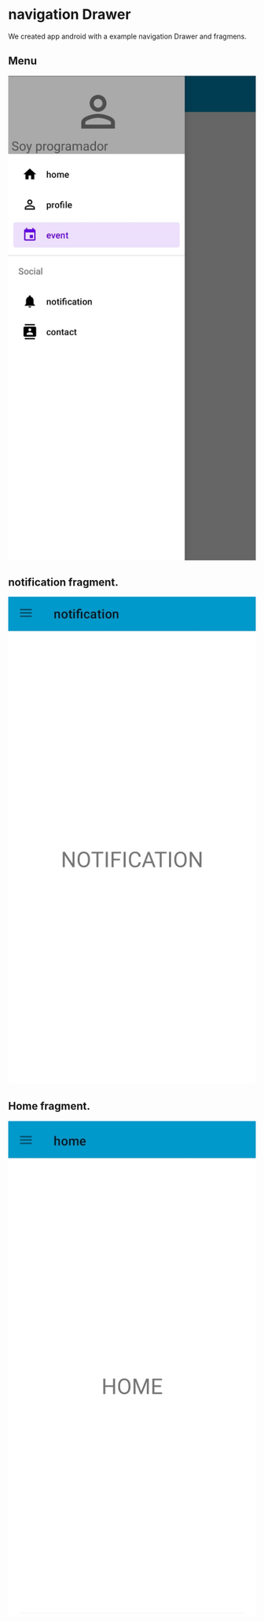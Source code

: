 <h1>navigation Drawer</h1>
<p>We created app android with a example navigation Drawer and fragmens.</p>

<h2>Menu </h2>

![menu_1](Pictures/menu_01.jpeg)

<h2>notification fragment. </h2>

![menu_2](Pictures/menu_02.jpeg)

<h2>Home fragment. </h2>

![menu_3](Pictures/menu_03.jpeg)

